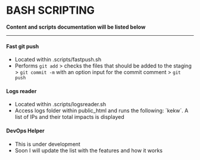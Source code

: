 # BASH SCRIPTING

**Content and scripts documentation will be listed below**  

---
  
#### Fast git push  

	       
+ Located within .scripts/fastpush.sh
+ Performs `git add` > checks the files that should be added to the staging > `git commit -m` with an option input for the commit comment > `git push`  

#### Logs reader

+ Located within .scripts/logsreader.sh
+ Access logs folder within public_html and runs the following: ´kekw´. A list of IPs and their total impacts is displayed

#### DevOps Helper

+ This is under development
+ Soon I will update the list with the features and how it works
